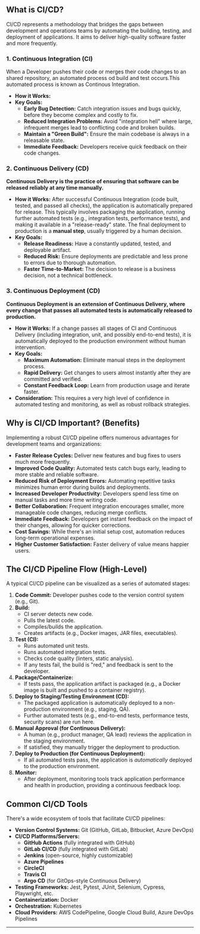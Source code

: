 ## What is CI/CD?

CI/CD represents a methodology that bridges the gaps between development and operations teams by automating the building, testing, and deployment of applications. It aims to deliver high-quality software faster and more frequently.

### 1. Continuous Integration (CI)

When a Developer pushes their code or merges their code changes to an shared repository, an automated process od build and test occurs.This automated process is known as Continous Integration.

* **How it Works:**
* **Key Goals:**
    * **Early Bug Detection:** Catch integration issues and bugs quickly, before they become complex and costly to fix.
    * **Reduced Integration Problems:** Avoid "integration hell" where large, infrequent merges lead to conflicting code and broken builds.
    * **Maintain a "Green Build":** Ensure the main codebase is always in a releasable state.
    * **Immediate Feedback:** Developers receive quick feedback on their code changes.

### 2. Continuous Delivery (CD)

**Continuous Delivery is the practice of ensuring that software can be released reliably at any time manually.**

* **How it Works:** After successful Continuous Integration (code built, tested, and passed all checks), the application is automatically prepared for release. This typically involves packaging the application, running further automated tests (e.g., integration tests, performance tests), and making it available in a "release-ready" state. The final deployment to production is a **manual step**, usually triggered by a human decision.
* **Key Goals:**
    * **Release Readiness:** Have a constantly updated, tested, and deployable artifact.
    * **Reduced Risk:** Ensure deployments are predictable and less prone to errors due to thorough automation.
    * **Faster Time-to-Market:** The decision to release is a business decision, not a technical bottleneck.

### 3. Continuous Deployment (CD)

**Continuous Deployment is an extension of Continuous Delivery, where every change that passes all automated tests is automatically released to production.**

* **How it Works:** If a change passes all stages of CI and Continuous Delivery (including integration, unit, and possibly end-to-end tests), it is automatically deployed to the production environment without human intervention.
* **Key Goals:**
    * **Maximum Automation:** Eliminate manual steps in the deployment process.
    * **Rapid Delivery:** Get changes to users almost instantly after they are committed and verified.
    * **Constant Feedback Loop:** Learn from production usage and iterate faster.
* **Consideration:** This requires a very high level of confidence in automated testing and monitoring, as well as robust rollback strategies.

## Why is CI/CD Important? (Benefits)

Implementing a robust CI/CD pipeline offers numerous advantages for development teams and organizations:

* **Faster Release Cycles:** Deliver new features and bug fixes to users much more frequently.
* **Improved Code Quality:** Automated tests catch bugs early, leading to more stable and reliable software.
* **Reduced Risk of Deployment Errors:** Automating repetitive tasks minimizes human error during builds and deployments.
* **Increased Developer Productivity:** Developers spend less time on manual tasks and more time writing code.
* **Better Collaboration:** Frequent integration encourages smaller, more manageable code changes, reducing merge conflicts.
* **Immediate Feedback:** Developers get instant feedback on the impact of their changes, allowing for quicker corrections.
* **Cost Savings:** While there's an initial setup cost, automation reduces long-term operational expenses.
* **Higher Customer Satisfaction:** Faster delivery of value means happier users.

## The CI/CD Pipeline Flow (High-Level)

A typical CI/CD pipeline can be visualized as a series of automated stages:

1.  **Code Commit:** Developer pushes code to the version control system (e.g., Git).
2.  **Build:**
    * CI server detects new code.
    * Pulls the latest code.
    * Compiles/builds the application.
    * Creates artifacts (e.g., Docker images, JAR files, executables).
3.  **Test (CI):**
    * Runs automated unit tests.
    * Runs automated integration tests.
    * Checks code quality (linters, static analysis).
    * If any tests fail, the build is "red," and feedback is sent to the developer.
4.  **Package/Containerize:**
    * If tests pass, the application artifact is packaged (e.g., a Docker image is built and pushed to a container registry).
5.  **Deploy to Staging/Testing Environment (CD):**
    * The packaged application is automatically deployed to a non-production environment (e.g., staging, QA).
    * Further automated tests (e.g., end-to-end tests, performance tests, security scans) are run here.
6.  **Manual Approval (for Continuous Delivery):**
    * A human (e.g., product manager, QA lead) reviews the application in the staging environment.
    * If satisfied, they manually trigger the deployment to production.
7.  **Deploy to Production (for Continuous Deployment):**
    * If all automated tests pass, the application is *automatically* deployed to the production environment.
8.  **Monitor:**
    * After deployment, monitoring tools track application performance and health in production, providing a continuous feedback loop.

## Common CI/CD Tools

There's a wide ecosystem of tools that facilitate CI/CD pipelines:

* **Version Control Systems:** Git (GitHub, GitLab, Bitbucket, Azure DevOps)
* **CI/CD Platforms/Servers:**
    * **GitHub Actions** (fully integrated with GitHub)
    * **GitLab CI/CD** (fully integrated with GitLab)
    * **Jenkins** (open-source, highly customizable)
    * **Azure Pipelines**
    * **CircleCI**
    * **Travis CI**
    * **Argo CD** (for GitOps-style Continuous Delivery)
* **Testing Frameworks:** Jest, Pytest, JUnit, Selenium, Cypress, Playwright, etc.
* **Containerization:** Docker
* **Orchestration:** Kubernetes
* **Cloud Providers:** AWS CodePipeline, Google Cloud Build, Azure DevOps Pipelines
---
